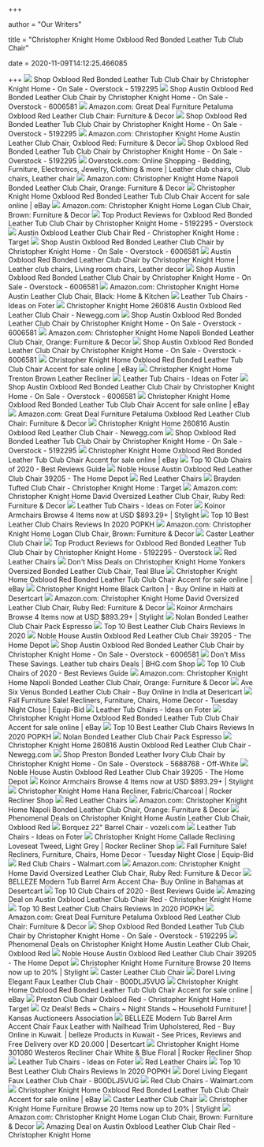 +++
        
author = "Our Writers"
        
title = "Christopher Knight Home Oxblood Red Bonded Leather Tub Club Chair"
        
date = 2020-11-09T14:12:25.466085
        
+++
[ ![](https://ak1.ostkcdn.com/images/products/5192295/Oxblood-Red-Bonded-Leather-Tub-Club-Chair-by-Christopher-Knight-Home-3b27971a-fd01-4fe7-9d14-a5076f90f03a.jpg)](https://ak1.ostkcdn.com/images/products/5192295/Oxblood-Red-Bonded-Leather-Tub-Club-Chair-by-Christopher-Knight-Home-3b27971a-fd01-4fe7-9d14-a5076f90f03a.jpg) Shop Oxblood Red Bonded Leather Tub Club Chair by Christopher Knight Home -  On Sale - Overstock - 5192295
[ ![](https://ak1.ostkcdn.com/images/products/6006581/Christopher-Knight-Home-Austin-Oxblood-Red-Leather-Club-Chair-761de2f5-1e7b-48a1-a855-c8a672f53b52.jpg)](https://ak1.ostkcdn.com/images/products/6006581/Christopher-Knight-Home-Austin-Oxblood-Red-Leather-Club-Chair-761de2f5-1e7b-48a1-a855-c8a672f53b52.jpg) Shop Austin Oxblood Red Bonded Leather Club Chair by Christopher Knight Home  - On Sale - Overstock - 6006581
[ ![](https://images-na.ssl-images-amazon.com/images/I/81tj4h6EAZL._AC_SL1500_.jpg)](https://images-na.ssl-images-amazon.com/images/I/81tj4h6EAZL._AC_SL1500_.jpg) Amazon.com: Great Deal Furniture Petaluma Oxblood Red Leather Club Chair:  Furniture & Decor
[ ![](https://ak1.ostkcdn.com/images/products/5192295/Oxblood-Red-Bonded-Leather-Tub-Club-Chair-by-Christopher-Knight-Home-1454a176-1d0a-4ab6-9825-72cf91ba690e.jpg)](https://ak1.ostkcdn.com/images/products/5192295/Oxblood-Red-Bonded-Leather-Tub-Club-Chair-by-Christopher-Knight-Home-1454a176-1d0a-4ab6-9825-72cf91ba690e.jpg) Shop Oxblood Red Bonded Leather Tub Club Chair by Christopher Knight Home -  On Sale - Overstock - 5192295
[ ![](https://images-na.ssl-images-amazon.com/images/I/711-u8xOpcL._AC_SL1334_.jpg)](https://images-na.ssl-images-amazon.com/images/I/711-u8xOpcL._AC_SL1334_.jpg) Amazon.com: Christopher Knight Home Austin Leather Club Chair, Oxblood Red:  Furniture & Decor
[ ![](https://ak1.ostkcdn.com/images/products/5192295/Oxblood-Red-Bonded-Leather-Tub-Club-Chair-by-Christopher-Knight-Home-2242e107-162d-4002-a6f9-14af6e4b8541_600.jpg?impolicy=medium)](https://ak1.ostkcdn.com/images/products/5192295/Oxblood-Red-Bonded-Leather-Tub-Club-Chair-by-Christopher-Knight-Home-2242e107-162d-4002-a6f9-14af6e4b8541_600.jpg?impolicy=medium) Shop Oxblood Red Bonded Leather Tub Club Chair by Christopher Knight Home -  On Sale - Overstock - 5192295
[ ![](https://i.pinimg.com/originals/18/04/4d/18044d44a3d909e3b8bdfd11d9fe52b3.jpg)](https://i.pinimg.com/originals/18/04/4d/18044d44a3d909e3b8bdfd11d9fe52b3.jpg) Overstock.com: Online Shopping - Bedding, Furniture, Electronics, Jewelry,  Clothing & more | Leather club chairs, Club chairs, Leather chair
[ ![](https://m.media-amazon.com/images/I/714X+vLgPsL._AC_UL400_.jpg)](https://m.media-amazon.com/images/I/714X+vLgPsL._AC_UL400_.jpg) Amazon.com: Christopher Knight Home Napoli Bonded Leather Club Chair,  Orange: Furniture & Decor
[ ![](https://i.ebayimg.com/images/g/nzUAAOSwvytcG-Vg/s-l1600.jpg)](https://i.ebayimg.com/images/g/nzUAAOSwvytcG-Vg/s-l1600.jpg) Christopher Knight Home Oxblood Red Bonded Leather Tub Club Chair Accent  for sale online | eBay
[ ![](https://images-na.ssl-images-amazon.com/images/I/71aRMA3OG0L._AC_SL1500_.jpg)](https://images-na.ssl-images-amazon.com/images/I/71aRMA3OG0L._AC_SL1500_.jpg) Amazon.com: Christopher Knight Home Logan Club Chair, Brown: Furniture &  Decor
[ ![](https://ak1.ostkcdn.com/images/products/is/images/direct/00f681c38ce482a623983bb9d6562fd663d02525/Oxblood_Red_Bonded_Leather_Tub_Club_Chair_by_Christopher_Knight_Home.jpeg)](https://ak1.ostkcdn.com/images/products/is/images/direct/00f681c38ce482a623983bb9d6562fd663d02525/Oxblood_Red_Bonded_Leather_Tub_Club_Chair_by_Christopher_Knight_Home.jpeg) Top Product Reviews for Oxblood Red Bonded Leather Tub Club Chair by Christopher  Knight Home - 5192295 - Overstock
[ ![](https://target.scene7.com/is/image/Target/GUEST_d58684eb-b31b-4300-925d-c2b3a5129bfb?wid=488&hei=488&fmt=pjpeg)](https://target.scene7.com/is/image/Target/GUEST_d58684eb-b31b-4300-925d-c2b3a5129bfb?wid=488&hei=488&fmt=pjpeg) Austin Oxblood Leather Club Chair Red - Christopher Knight Home : Target
[ ![](https://ak1.ostkcdn.com/images/products/6006581/Christopher-Knight-Home-Austin-Oxblood-Red-Leather-Club-Chair-b6f5bcc6-18cd-4896-8aaa-8cf611cfe6dc.jpg)](https://ak1.ostkcdn.com/images/products/6006581/Christopher-Knight-Home-Austin-Oxblood-Red-Leather-Club-Chair-b6f5bcc6-18cd-4896-8aaa-8cf611cfe6dc.jpg) Shop Austin Oxblood Red Bonded Leather Club Chair by Christopher Knight Home  - On Sale - Overstock - 6006581
[ ![](https://i.pinimg.com/originals/8a/39/48/8a394867eedf64663551af8c19dbd315.jpg)](https://i.pinimg.com/originals/8a/39/48/8a394867eedf64663551af8c19dbd315.jpg) Austin Oxblood Red Bonded Leather Club Chair by Christopher Knight Home | Leather  club chairs, Living room chairs, Leather decor
[ ![](https://ak1.ostkcdn.com/images/products/6006581/Christopher-Knight-Home-Austin-Oxblood-Red-Leather-Club-Chair-80e0fae7-2efc-4684-a102-87c99c5a71f0.jpg)](https://ak1.ostkcdn.com/images/products/6006581/Christopher-Knight-Home-Austin-Oxblood-Red-Leather-Club-Chair-80e0fae7-2efc-4684-a102-87c99c5a71f0.jpg) Shop Austin Oxblood Red Bonded Leather Club Chair by Christopher Knight Home  - On Sale - Overstock - 6006581
[ ![](https://images-na.ssl-images-amazon.com/images/I/51b-nE%2BGdeL._AC_SL1001_.jpg)](https://images-na.ssl-images-amazon.com/images/I/51b-nE%2BGdeL._AC_SL1001_.jpg) Amazon.com: Christopher Knight Home Austin Leather Club Chair, Black: Home  & Kitchen
[ ![](https://foter.com/photos/236/christopher-knight-home-oxblood-red-bonded-leather-tub-club-chair.jpg?s=pi)](https://foter.com/photos/236/christopher-knight-home-oxblood-red-bonded-leather-tub-club-chair.jpg?s=pi) Leather Tub Chairs - Ideas on Foter
[ ![](https://c1.neweggimages.com/ProductImage/A1YM_1302392504034206335gJAI6xDTG.jpg)](https://c1.neweggimages.com/ProductImage/A1YM_1302392504034206335gJAI6xDTG.jpg) Christopher Knight Home 260816 Austin Oxblood Red Leather Club Chair -  Newegg.com
[ ![](https://ak1.ostkcdn.com/images/products/6006581/Christopher-Knight-Home-Austin-Oxblood-Red-Leather-Club-Chair-6021acf2-b7ff-48f8-a396-362778974a23.jpg)](https://ak1.ostkcdn.com/images/products/6006581/Christopher-Knight-Home-Austin-Oxblood-Red-Leather-Club-Chair-6021acf2-b7ff-48f8-a396-362778974a23.jpg) Shop Austin Oxblood Red Bonded Leather Club Chair by Christopher Knight Home  - On Sale - Overstock - 6006581
[ ![](https://images-na.ssl-images-amazon.com/images/I/91HRnAcz4mL._AC_SL1500_.jpg)](https://images-na.ssl-images-amazon.com/images/I/91HRnAcz4mL._AC_SL1500_.jpg) Amazon.com: Christopher Knight Home Napoli Bonded Leather Club Chair,  Orange: Furniture & Decor
[ ![](https://ak1.ostkcdn.com/images/products/6006581/Christopher-Knight-Home-Austin-Oxblood-Red-Leather-Club-Chair-8ca06cfd-2a5a-4eb2-bfde-2f3e671f1f53.jpg)](https://ak1.ostkcdn.com/images/products/6006581/Christopher-Knight-Home-Austin-Oxblood-Red-Leather-Club-Chair-8ca06cfd-2a5a-4eb2-bfde-2f3e671f1f53.jpg) Shop Austin Oxblood Red Bonded Leather Club Chair by Christopher Knight Home  - On Sale - Overstock - 6006581
[ ![](https://i.ebayimg.com/images/g/absAAOSwRS9eVCOp/s-l225.jpg)](https://i.ebayimg.com/images/g/absAAOSwRS9eVCOp/s-l225.jpg) Christopher Knight Home Oxblood Red Bonded Leather Tub Club Chair Accent  for sale online | eBay
[ ![](https://img-s.yoybuy.com/images/I/71go8OHEkvL.jpg)](https://img-s.yoybuy.com/images/I/71go8OHEkvL.jpg) Christopher Knight Home Trenton Brown Leather Recliner
[ ![](https://foter.com/photos/title/leather-tub-chairs.jpg)](https://foter.com/photos/title/leather-tub-chairs.jpg) Leather Tub Chairs - Ideas on Foter
[ ![](https://ak1.ostkcdn.com/images/products/6006581/Christopher-Knight-Home-Austin-Oxblood-Red-Leather-Club-Chair-703a64a6-a08f-4583-951f-36b8d747f72a.jpg)](https://ak1.ostkcdn.com/images/products/6006581/Christopher-Knight-Home-Austin-Oxblood-Red-Leather-Club-Chair-703a64a6-a08f-4583-951f-36b8d747f72a.jpg) Shop Austin Oxblood Red Bonded Leather Club Chair by Christopher Knight Home  - On Sale - Overstock - 6006581
[ ![](https://i.ebayimg.com/images/g/KsEAAOSwJU5eA1mH/s-l225.jpg)](https://i.ebayimg.com/images/g/KsEAAOSwJU5eA1mH/s-l225.jpg) Christopher Knight Home Oxblood Red Bonded Leather Tub Club Chair Accent  for sale online | eBay
[ ![](https://images-na.ssl-images-amazon.com/images/I/918MD-YI1ZL._AC_UL320_SR312,320_.jpg)](https://images-na.ssl-images-amazon.com/images/I/918MD-YI1ZL._AC_UL320_SR312,320_.jpg) Amazon.com: Great Deal Furniture Petaluma Oxblood Red Leather Club Chair:  Furniture & Decor
[ ![](https://c1.neweggimages.com/ProductImage/A1YM_130239250401390517egIsqMrw3B.jpg)](https://c1.neweggimages.com/ProductImage/A1YM_130239250401390517egIsqMrw3B.jpg) Christopher Knight Home 260816 Austin Oxblood Red Leather Club Chair -  Newegg.com
[ ![](https://ak1.ostkcdn.com/images/products/5192295/Oxblood-Red-Bonded-Leather-Tub-Club-Chair-by-Christopher-Knight-Home-b5a0b205-67d6-4c2b-b392-624789796cb2.jpg)](https://ak1.ostkcdn.com/images/products/5192295/Oxblood-Red-Bonded-Leather-Tub-Club-Chair-by-Christopher-Knight-Home-b5a0b205-67d6-4c2b-b392-624789796cb2.jpg) Shop Oxblood Red Bonded Leather Tub Club Chair by Christopher Knight Home -  On Sale - Overstock - 5192295
[ ![](https://i.ebayimg.com/images/g/vhIAAOSw2XdeHn1~/s-l225.jpg)](https://i.ebayimg.com/images/g/vhIAAOSw2XdeHn1~/s-l225.jpg) Christopher Knight Home Oxblood Red Bonded Leather Tub Club Chair Accent  for sale online | eBay
[ ![](https://m.media-amazon.com/images/I/41cXwXIvccL.jpg)](https://m.media-amazon.com/images/I/41cXwXIvccL.jpg) Top 10 Club Chairs of 2020 - Best Reviews Guide
[ ![](https://images.homedepot-static.com/productImages/d3dfc50c-a6ba-49a1-aa5e-78ae265123c7/svn/red-noble-house-accent-chairs-39205-c3_1000.jpg)](https://images.homedepot-static.com/productImages/d3dfc50c-a6ba-49a1-aa5e-78ae265123c7/svn/red-noble-house-accent-chairs-39205-c3_1000.jpg) Noble House Austin Oxblood Red Leather Club Chair 39205 - The Home Depot
[ ![](https://images-na.ssl-images-amazon.com/images/I/51Y4IvfIJsL.jpg)](https://images-na.ssl-images-amazon.com/images/I/51Y4IvfIJsL.jpg) Red Leather Chairs
[ ![](https://target.scene7.com/is/image/Target/GUEST_9bfb3f07-e4aa-41ee-9cdb-20eefd6433e8?wid=488&hei=488&fmt=pjpeg)](https://target.scene7.com/is/image/Target/GUEST_9bfb3f07-e4aa-41ee-9cdb-20eefd6433e8?wid=488&hei=488&fmt=pjpeg) Brayden Tufted Club Chair - Christopher Knight Home : Target
[ ![](https://images-na.ssl-images-amazon.com/images/I/51C9n9YH8RL._AC_SY400_.jpg)](https://images-na.ssl-images-amazon.com/images/I/51C9n9YH8RL._AC_SY400_.jpg) Amazon.com: Christopher Knight Home David Oversized Leather Club Chair,  Ruby Red: Furniture & Decor
[ ![](https://foter.com/photos/236/brown-leather-bucket-chair.jpg?s=pi)](https://foter.com/photos/236/brown-leather-bucket-chair.jpg?s=pi) Leather Tub Chairs - Ideas on Foter
[ ![](https://images.stylight.net/image/upload/e_trim/t_web_product_330x440max_nobg/q_auto:eco,f_auto/mqchkjz1nc3czwhbkchb.jpg)](https://images.stylight.net/image/upload/e_trim/t_web_product_330x440max_nobg/q_auto:eco,f_auto/mqchkjz1nc3czwhbkchb.jpg) Koinor Armchairs  Browse 4 Items now at USD $893.29+ | Stylight
[ ![](https://popkh.net/wp-content/uploads/2019/07/Leather-Club-Chairs-4.jpg)](https://popkh.net/wp-content/uploads/2019/07/Leather-Club-Chairs-4.jpg) Top 10 Best Leather Club Chairs Reviews In 2020 POPKH
[ ![](https://m.media-amazon.com/images/I/71nM+XXTrqL._AC_UL400_.jpg)](https://m.media-amazon.com/images/I/71nM+XXTrqL._AC_UL400_.jpg) Amazon.com: Christopher Knight Home Logan Club Chair, Brown: Furniture &  Decor
[ ![](https://c.shld.net/rpx/i/s/pi/mp/10160405/prod_9243128132?src=http%3A%2F%2Flyimage.club%2Fimages%2FimageC%2FALVB00FI40YAY.jpg&d=0b14bf1fc760100de1b54589cb1c8354d349d9d1&hei=245&wid=245&op_sharpen=1&qlt=85)](https://c.shld.net/rpx/i/s/pi/mp/10160405/prod_9243128132?src=http%3A%2F%2Flyimage.club%2Fimages%2FimageC%2FALVB00FI40YAY.jpg&d=0b14bf1fc760100de1b54589cb1c8354d349d9d1&hei=245&wid=245&op_sharpen=1&qlt=85) Caster Leather Club Chair
[ ![](https://ak1.ostkcdn.com/images/products/is/images/direct/a87438109bbe8e76d475841034ed075900290b7c/Oxblood_Red_Bonded_Leather_Tub_Club_Chair_by_Christopher_Knight_Home.jpeg)](https://ak1.ostkcdn.com/images/products/is/images/direct/a87438109bbe8e76d475841034ed075900290b7c/Oxblood_Red_Bonded_Leather_Tub_Club_Chair_by_Christopher_Knight_Home.jpeg) Top Product Reviews for Oxblood Red Bonded Leather Tub Club Chair by Christopher  Knight Home - 5192295 - Overstock
[ ![](https://images-na.ssl-images-amazon.com/images/I/51-5UIGUtuL.jpg)](https://images-na.ssl-images-amazon.com/images/I/51-5UIGUtuL.jpg) Red Leather Chairs
[ ![](https://images.prod.meredith.com/product/3ce4276a2befcc7a92b6cb7894e525e0/1576929774757/m/christopher-knight-home-mia-black-bonded-leather-quilted-club-chair-mia-black-leather-quilted-tub-chair)](https://images.prod.meredith.com/product/3ce4276a2befcc7a92b6cb7894e525e0/1576929774757/m/christopher-knight-home-mia-black-bonded-leather-quilted-club-chair-mia-black-leather-quilted-tub-chair) Don't Miss Deals on Christopher Knight Home Yonkers Oversized Bonded  Leather Club Chair, Teal Blue
[ ![](https://i.ebayimg.com/thumbs/images/m/mLAET351GDKcpNbcGcIn8gg/s-l225.jpg)](https://i.ebayimg.com/thumbs/images/m/mLAET351GDKcpNbcGcIn8gg/s-l225.jpg) Christopher Knight Home Oxblood Red Bonded Leather Tub Club Chair Accent  for sale online | eBay
[ ![](https://images-na.ssl-images-amazon.com/images/I/41tjCKbuKlL.jpg)](https://images-na.ssl-images-amazon.com/images/I/41tjCKbuKlL.jpg) Christopher Knight Home Black Carlton | - Buy Online in Haiti at Desertcart
[ ![](https://images-na.ssl-images-amazon.com/images/I/513KcSXYlFL._AC_SY400_.jpg)](https://images-na.ssl-images-amazon.com/images/I/513KcSXYlFL._AC_SY400_.jpg) Amazon.com: Christopher Knight Home David Oversized Leather Club Chair,  Ruby Red: Furniture & Decor
[ ![](https://images.stylight.net/image/upload/e_trim/t_web_product_330x440max_nobg/q_auto:eco,f_auto/mt3ldbwax7xwmaqoz4bq.jpg)](https://images.stylight.net/image/upload/e_trim/t_web_product_330x440max_nobg/q_auto:eco,f_auto/mt3ldbwax7xwmaqoz4bq.jpg) Koinor Armchairs  Browse 4 Items now at USD $893.29+ | Stylight
[ ![](https://c.shld.net/rpx/i/s/pi/mp/10160405/prod_9321110032?src=http%3A%2F%2Flyimage.club%2Fimages%2Fnew1%2FALVB00CH8NTK6.jpg&d=68a4305a9351cc2e284c6d3e6fe9c9090d7d321a&hei=245&wid=245&op_sharpen=1&qlt=85)](https://c.shld.net/rpx/i/s/pi/mp/10160405/prod_9321110032?src=http%3A%2F%2Flyimage.club%2Fimages%2Fnew1%2FALVB00CH8NTK6.jpg&d=68a4305a9351cc2e284c6d3e6fe9c9090d7d321a&hei=245&wid=245&op_sharpen=1&qlt=85) Nolan Bonded Leather Club Chair Pack Espresso
[ ![](https://thezonpro.com/wp-content/uploads/2020/01/9-10-Best-Leather-Club-Chairs-Reviews.jpg)](https://thezonpro.com/wp-content/uploads/2020/01/9-10-Best-Leather-Club-Chairs-Reviews.jpg) Top 10 Best Leather Club Chairs Reviews In 2020
[ ![](https://images.homedepot-static.com/productImages/aa9f69d5-2e6b-4a88-9fb4-d620127d7bd6/svn/red-noble-house-accent-chairs-39205-4f_400.jpg)](https://images.homedepot-static.com/productImages/aa9f69d5-2e6b-4a88-9fb4-d620127d7bd6/svn/red-noble-house-accent-chairs-39205-4f_400.jpg) Noble House Austin Oxblood Red Leather Club Chair 39205 - The Home Depot
[ ![](https://ak1.ostkcdn.com/images/products/6006581/Christopher-Knight-Home-Austin-Oxblood-Red-Leather-Club-Chair-0aff957f-a750-4bef-bb08-2c4f4ee8db0e.jpg)](https://ak1.ostkcdn.com/images/products/6006581/Christopher-Knight-Home-Austin-Oxblood-Red-Leather-Club-Chair-0aff957f-a750-4bef-bb08-2c4f4ee8db0e.jpg) Shop Austin Oxblood Red Bonded Leather Club Chair by Christopher Knight Home  - On Sale - Overstock - 6006581
[ ![](https://images.prod.meredith.com/product/72906d5047a2b5d5bcf434bbfc8c4823/1590530462188/m/hayden-bonded-leather-tub-chair)](https://images.prod.meredith.com/product/72906d5047a2b5d5bcf434bbfc8c4823/1590530462188/m/hayden-bonded-leather-tub-chair) Don't Miss These Savings. Leather tub chairs Deals | BHG.com Shop
[ ![](https://m.media-amazon.com/images/I/31QxKbp+mLL.jpg)](https://m.media-amazon.com/images/I/31QxKbp+mLL.jpg) Top 10 Club Chairs of 2020 - Best Reviews Guide
[ ![](https://m.media-amazon.com/images/I/81t8NFt-oPL._AC_UL400_.jpg)](https://m.media-amazon.com/images/I/81t8NFt-oPL._AC_UL400_.jpg) Amazon.com: Christopher Knight Home Napoli Bonded Leather Club Chair,  Orange: Furniture & Decor
[ ![](https://images-na.ssl-images-amazon.com/images/I/41hIlR9oi4L.jpg)](https://images-na.ssl-images-amazon.com/images/I/41hIlR9oi4L.jpg) Ave Six Venus Bonded Leather Club Chair - Buy Online in India at Desertcart
[ ![](https://18cfdfd73150f69310ab-4d842a0601d0ae955a714605e7fb6d6f.ssl.cf2.rackcdn.com/8653/M_6856853.jpg)](https://18cfdfd73150f69310ab-4d842a0601d0ae955a714605e7fb6d6f.ssl.cf2.rackcdn.com/8653/M_6856853.jpg) Fall Furniture Sale! Recliners, Furniture, Chairs, Home Decor - Tuesday  Night Close | Equip-Bid
[ ![](https://foter.com/photos/236/bedford-turquoise-bonded-leather-tub-chair.jpg?s=pi)](https://foter.com/photos/236/bedford-turquoise-bonded-leather-tub-chair.jpg?s=pi) Leather Tub Chairs - Ideas on Foter
[ ![](https://i.ebayimg.com/images/g/odAAAOSwbKdcF7kS/s-l1600.jpg)](https://i.ebayimg.com/images/g/odAAAOSwbKdcF7kS/s-l1600.jpg) Christopher Knight Home Oxblood Red Bonded Leather Tub Club Chair Accent  for sale online | eBay
[ ![](https://m.media-amazon.com/images/I/41wIPC6zYlL.jpg)](https://m.media-amazon.com/images/I/41wIPC6zYlL.jpg) Top 10 Best Leather Club Chairs Reviews In 2020 POPKH
[ ![](https://c.shld.net/rpx/i/s/pi/mp/27954/prod_14218585217?src=http%3A%2F%2Fimages.amiventures.net%2FB07D8GGVS9_L1.jpg&d=129294eb442553fe54aac1c268d5a491818e3b00&hei=245&wid=245&op_sharpen=1&qlt=85)](https://c.shld.net/rpx/i/s/pi/mp/27954/prod_14218585217?src=http%3A%2F%2Fimages.amiventures.net%2FB07D8GGVS9_L1.jpg&d=129294eb442553fe54aac1c268d5a491818e3b00&hei=245&wid=245&op_sharpen=1&qlt=85) Nolan Bonded Leather Club Chair Pack Espresso
[ ![](https://c1.neweggimages.com/ProductImageCompressAll300/ACY4_1_20170201411842025.jpg)](https://c1.neweggimages.com/ProductImageCompressAll300/ACY4_1_20170201411842025.jpg) Christopher Knight Home 260816 Austin Oxblood Red Leather Club Chair -  Newegg.com
[ ![](https://ak1.ostkcdn.com/images/products/5688768/Preston-Bonded-Leather-Ivory-Club-Chair-by-Christopher-Knight-Home-101358b5-c271-4e65-99aa-9c53a702e293.jpg)](https://ak1.ostkcdn.com/images/products/5688768/Preston-Bonded-Leather-Ivory-Club-Chair-by-Christopher-Knight-Home-101358b5-c271-4e65-99aa-9c53a702e293.jpg) Shop Preston Bonded Leather Ivory Club Chair by Christopher Knight Home -  On Sale - Overstock - 5688768 - Off-White
[ ![](https://images.homedepot-static.com/productImages/d3af243d-d32e-4159-aa55-c7afc29b8660/svn/red-noble-house-accent-chairs-10377-64_300.jpg)](https://images.homedepot-static.com/productImages/d3af243d-d32e-4159-aa55-c7afc29b8660/svn/red-noble-house-accent-chairs-10377-64_300.jpg) Noble House Austin Oxblood Red Leather Club Chair 39205 - The Home Depot
[ ![](https://images.stylight.net/image/upload/e_trim/t_web_product_330x440max_nobg/q_auto:eco,f_auto/ialbo3wnuegyuu40swye.jpg)](https://images.stylight.net/image/upload/e_trim/t_web_product_330x440max_nobg/q_auto:eco,f_auto/ialbo3wnuegyuu40swye.jpg) Koinor Armchairs  Browse 4 Items now at USD $893.29+ | Stylight
[ ![](https://i2.wp.com/www.rockerreclinershop.com/wp-content/uploads/2020/02/41paUcdFcxL.jpg?w=790&ssl=1)](https://i2.wp.com/www.rockerreclinershop.com/wp-content/uploads/2020/02/41paUcdFcxL.jpg?w=790&ssl=1) Christopher Knight Home Hana Recliner, Fabric/Charcoal | Rocker Recliner  Shop
[ ![](https://images-na.ssl-images-amazon.com/images/I/51W8Kflv9ML.jpg)](https://images-na.ssl-images-amazon.com/images/I/51W8Kflv9ML.jpg) Red Leather Chairs
[ ![](https://m.media-amazon.com/images/I/71CIbS+Qf-L._AC_SS350_.jpg)](https://m.media-amazon.com/images/I/71CIbS+Qf-L._AC_SS350_.jpg) Amazon.com: Christopher Knight Home Napoli Bonded Leather Club Chair,  Orange: Furniture & Decor
[ ![](https://images.prod.meredith.com/product/38e9326c3c6c382611ee1280d3a1bc65/1527316218589/m/austin-black-leather-club-chair-black-christopher-knight-home)](https://images.prod.meredith.com/product/38e9326c3c6c382611ee1280d3a1bc65/1527316218589/m/austin-black-leather-club-chair-black-christopher-knight-home) Phenomenal Deals on Christopher Knight Home Austin Leather Club Chair, Oxblood  Red
[ ![](https://i.pinimg.com/originals/72/a4/56/72a456078f6d0bb057732d323125c671.jpg)](https://i.pinimg.com/originals/72/a4/56/72a456078f6d0bb057732d323125c671.jpg) Borquez 22" Barrel Chair - vozeli.com
[ ![](https://foter.com/photos/236/vintage-leather-tub-chair-vavoom-emporium.jpg?s=pi)](https://foter.com/photos/236/vintage-leather-tub-chair-vavoom-emporium.jpg?s=pi) Leather Tub Chairs - Ideas on Foter
[ ![](https://www.rockerreclinershop.com/wp-content/uploads/2020/03/51uALLP3QTL.jpg)](https://www.rockerreclinershop.com/wp-content/uploads/2020/03/51uALLP3QTL.jpg) Christopher Knight Home Callade Reclining Loveseat Tweed, Light Grey |  Rocker Recliner Shop
[ ![](https://18cfdfd73150f69310ab-4d842a0601d0ae955a714605e7fb6d6f.ssl.cf2.rackcdn.com/8653/6856787.jpg)](https://18cfdfd73150f69310ab-4d842a0601d0ae955a714605e7fb6d6f.ssl.cf2.rackcdn.com/8653/6856787.jpg) Fall Furniture Sale! Recliners, Furniture, Chairs, Home Decor - Tuesday  Night Close | Equip-Bid
[ ![](https://i5.walmartimages.com/asr/9445ca9b-765b-4368-828f-c1c1652d18dc_1.2d057ea83160732ce3271755bc37f9a2.jpeg?odnHeight=200&odnWidth=200&odnBg=ffffff)](https://i5.walmartimages.com/asr/9445ca9b-765b-4368-828f-c1c1652d18dc_1.2d057ea83160732ce3271755bc37f9a2.jpeg?odnHeight=200&odnWidth=200&odnBg=ffffff) Red Club Chairs - Walmart.com
[ ![](https://images-na.ssl-images-amazon.com/images/I/51g0XyQ1lBL._AC_SY400_.jpg)](https://images-na.ssl-images-amazon.com/images/I/51g0XyQ1lBL._AC_SY400_.jpg) Amazon.com: Christopher Knight Home David Oversized Leather Club Chair,  Ruby Red: Furniture & Decor
[ ![](https://m.media-amazon.com/images/I/51HNH5f0BML.jpg)](https://m.media-amazon.com/images/I/51HNH5f0BML.jpg) BELLEZE Modern Tub Barrel Arm Accent Cha- Buy Online in Bahamas at  Desertcart
[ ![](https://m.media-amazon.com/images/I/51hm73rS60L.jpg)](https://m.media-amazon.com/images/I/51hm73rS60L.jpg) Top 10 Club Chairs of 2020 - Best Reviews Guide
[ ![](https://images.prod.meredith.com/product/10f934e678c89a60f72818eb1d8189a2/1596211242857/m/daymian-faux-leather-swivel-club-chair-red-christopher-knight-home)](https://images.prod.meredith.com/product/10f934e678c89a60f72818eb1d8189a2/1596211242857/m/daymian-faux-leather-swivel-club-chair-red-christopher-knight-home) Amazing Deal on Austin Oxblood Leather Club Chair Red - Christopher Knight  Home
[ ![](https://popkh.net/wp-content/uploads/2019/07/Leather-Club-Chairs-7.jpg)](https://popkh.net/wp-content/uploads/2019/07/Leather-Club-Chairs-7.jpg) Top 10 Best Leather Club Chairs Reviews In 2020 POPKH
[ ![](https://m.media-amazon.com/images/I/81W2dEJSSnL._AC_UL400_.jpg)](https://m.media-amazon.com/images/I/81W2dEJSSnL._AC_UL400_.jpg) Amazon.com: Great Deal Furniture Petaluma Oxblood Red Leather Club Chair:  Furniture & Decor
[ ![](https://ak1.ostkcdn.com/images/products/is/images/direct/1a19aae6c97f34928aa1b5915a3e4b1588cda46e/Oxblood_Red_Bonded_Leather_Tub_Club_Chair_by_Christopher_Knight_Home_35801122.jpg)](https://ak1.ostkcdn.com/images/products/is/images/direct/1a19aae6c97f34928aa1b5915a3e4b1588cda46e/Oxblood_Red_Bonded_Leather_Tub_Club_Chair_by_Christopher_Knight_Home_35801122.jpg) Shop Oxblood Red Bonded Leather Tub Club Chair by Christopher Knight Home -  On Sale - Overstock - 5192295
[ ![](https://images.prod.meredith.com/product/53ffb8d702b6255b971180320a09e357/1576929942594/m/izara-fabric-club-chair-by-christopher-knight-home-deep-red-plus-dark-brown)](https://images.prod.meredith.com/product/53ffb8d702b6255b971180320a09e357/1576929942594/m/izara-fabric-club-chair-by-christopher-knight-home-deep-red-plus-dark-brown) Phenomenal Deals on Christopher Knight Home Austin Leather Club Chair, Oxblood  Red
[ ![](https://images.homedepot-static.com/productImages/ad6de914-aae6-4d28-b03c-a9eb23159d95/svn/green-noble-house-accent-chairs-200-64_600.jpg)](https://images.homedepot-static.com/productImages/ad6de914-aae6-4d28-b03c-a9eb23159d95/svn/green-noble-house-accent-chairs-200-64_600.jpg) Noble House Austin Oxblood Red Leather Club Chair 39205 - The Home Depot
[ ![](https://images.stylight.net/image/upload/e_trim/t_web_product_330x440max_nobg/q_auto:eco,f_auto/tz03nzaevc9pzvv8omby.jpg)](https://images.stylight.net/image/upload/e_trim/t_web_product_330x440max_nobg/q_auto:eco,f_auto/tz03nzaevc9pzvv8omby.jpg) Christopher Knight Home Furniture  Browse 20 Items now up to 20% |  Stylight
[ ![](https://c.shld.net/rpx/i/s/pi/mp/27954/prod_14218585017?src=http%3A%2F%2Fimages.amiventures.net%2FB07D8FLM93_L1.jpg&d=0734c893c6030c2efff08c18ae5246017411ac88&hei=245&wid=245&op_sharpen=1&qlt=85)](https://c.shld.net/rpx/i/s/pi/mp/27954/prod_14218585017?src=http%3A%2F%2Fimages.amiventures.net%2FB07D8FLM93_L1.jpg&d=0734c893c6030c2efff08c18ae5246017411ac88&hei=245&wid=245&op_sharpen=1&qlt=85) Caster Leather Club Chair
[ ![](http://www.medical-horizons.net/image/cache/data/category_16/great-deal-furniture-296610-waldo-brown-leather-recliner-club-chair-b01bdy5rke-1095-200x200_0.jpg)](http://www.medical-horizons.net/image/cache/data/category_16/great-deal-furniture-296610-waldo-brown-leather-recliner-club-chair-b01bdy5rke-1095-200x200_0.jpg) Dorel Living Elegant Faux Leather Club Chair - B00DLJ5VUG
[ ![](https://i.ebayimg.com/images/g/KgAAAOSw~vNcF7kT/s-l1600.jpg)](https://i.ebayimg.com/images/g/KgAAAOSw~vNcF7kT/s-l1600.jpg) Christopher Knight Home Oxblood Red Bonded Leather Tub Club Chair Accent  for sale online | eBay
[ ![](https://target.scene7.com/is/image/Target/GUEST_f8864ca6-b759-4a47-ba90-3114803f5342?hei=300&qlt=80&fmt=pjpeg)](https://target.scene7.com/is/image/Target/GUEST_f8864ca6-b759-4a47-ba90-3114803f5342?hei=300&qlt=80&fmt=pjpeg) Preston Club Chair Oxblood Red - Christopher Knight Home : Target
[ ![](https://d223ni1o265km.cloudfront.net/711684/711684_1_f09dba7b842dd10bdd342556e2a8e0cc.jpg)](https://d223ni1o265km.cloudfront.net/711684/711684_1_f09dba7b842dd10bdd342556e2a8e0cc.jpg) Oz Deals! Beds ~ Chairs ~ Night Stands ~ Household Furniture! | Kansas  Auctioneers Association
[ ![](https://images-na.ssl-images-amazon.com/images/I/51FlXHpcl6L._AC_.SS50.jpg)](https://images-na.ssl-images-amazon.com/images/I/51FlXHpcl6L._AC_.SS50.jpg) BELLEZE Modern Tub Barrel Arm Accent Chair Faux Leather with Nailhead Trim  Upholstered, Red - Buy Online in Kuwait. | belleze Products in Kuwait - See  Prices, Reviews and Free Delivery over KD 20.000 | Desertcart
[ ![](https://i0.wp.com/www.rockerreclinershop.com/wp-content/uploads/2019/04/61-nGfmesxL.jpg?w=790&ssl=1)](https://i0.wp.com/www.rockerreclinershop.com/wp-content/uploads/2019/04/61-nGfmesxL.jpg?w=790&ssl=1) Christopher Knight Home 301080 Westeros Recliner Chair White & Blue Floral  | Rocker Recliner Shop
[ ![](https://foter.com/photos/236/hayden-ivory-bonded-leather-tub-chair-kirklands.jpg?s=pi)](https://foter.com/photos/236/hayden-ivory-bonded-leather-tub-chair-kirklands.jpg?s=pi) Leather Tub Chairs - Ideas on Foter
[ ![](https://images-na.ssl-images-amazon.com/images/I/41cvdy0zEyL.jpg)](https://images-na.ssl-images-amazon.com/images/I/41cvdy0zEyL.jpg) Red Leather Chairs
[ ![](https://popkh.net/wp-content/uploads/2019/07/Leather-Club-Chairs-9.jpg)](https://popkh.net/wp-content/uploads/2019/07/Leather-Club-Chairs-9.jpg) Top 10 Best Leather Club Chairs Reviews In 2020 POPKH
[ ![](http://www.medical-horizons.net/image/cache/data/category_16/dorel-living-elegant-faux-leather-club-chair-b00dlj5vug--4254-500x500_0.jpg)](http://www.medical-horizons.net/image/cache/data/category_16/dorel-living-elegant-faux-leather-club-chair-b00dlj5vug--4254-500x500_0.jpg) Dorel Living Elegant Faux Leather Club Chair - B00DLJ5VUG
[ ![](https://i5.walmartimages.com/asr/5e69abf9-c80f-49df-a1e3-b5c223afb2af_2.2ff98a0a3cd54cf5d5687ec026ab02ee.jpeg?odnHeight=200&odnWidth=200&odnBg=ffffff)](https://i5.walmartimages.com/asr/5e69abf9-c80f-49df-a1e3-b5c223afb2af_2.2ff98a0a3cd54cf5d5687ec026ab02ee.jpeg?odnHeight=200&odnWidth=200&odnBg=ffffff) Red Club Chairs - Walmart.com
[ ![](https://i.ebayimg.com/images/g/LowAAOSwF8FcF7kQ/s-l1600.jpg)](https://i.ebayimg.com/images/g/LowAAOSwF8FcF7kQ/s-l1600.jpg) Christopher Knight Home Oxblood Red Bonded Leather Tub Club Chair Accent  for sale online | eBay
[ ![](https://c.shld.net/rpx/i/s/pi/mp/27954/prod_14218585417?src=http%3A%2F%2Fimages.amiventures.net%2FB07D8JX5HT_L1.jpg&d=84d0b4ccd64511fbd9a9509365f335937dfd36ad&hei=245&wid=245&op_sharpen=1&qlt=85)](https://c.shld.net/rpx/i/s/pi/mp/27954/prod_14218585417?src=http%3A%2F%2Fimages.amiventures.net%2FB07D8JX5HT_L1.jpg&d=84d0b4ccd64511fbd9a9509365f335937dfd36ad&hei=245&wid=245&op_sharpen=1&qlt=85) Caster Leather Club Chair
[ ![](https://images.stylight.net/image/upload/t_web_product_330x440max_nobg/q_auto:eco,f_auto/hvijhmd5khfnlyqnibr0.jpg)](https://images.stylight.net/image/upload/t_web_product_330x440max_nobg/q_auto:eco,f_auto/hvijhmd5khfnlyqnibr0.jpg) Christopher Knight Home Furniture  Browse 20 Items now up to 20% |  Stylight
[ ![](https://m.media-amazon.com/images/I/81qqmFV743L._AC_SS350_.jpg)](https://m.media-amazon.com/images/I/81qqmFV743L._AC_SS350_.jpg) Amazon.com: Christopher Knight Home Logan Club Chair, Brown: Furniture &  Decor
[ ![](https://images.prod.meredith.com/product/24910c0ca7510b89ae248e11c83a7c88/1576931653012/m/austin-brown-bonded-leather-club-chair-by-christopher-knight-home-austin-brown-bonded-leather-club-chair)](https://images.prod.meredith.com/product/24910c0ca7510b89ae248e11c83a7c88/1576931653012/m/austin-brown-bonded-leather-club-chair-by-christopher-knight-home-austin-brown-bonded-leather-club-chair) Amazing Deal on Austin Oxblood Leather Club Chair Red - Christopher Knight  Home
